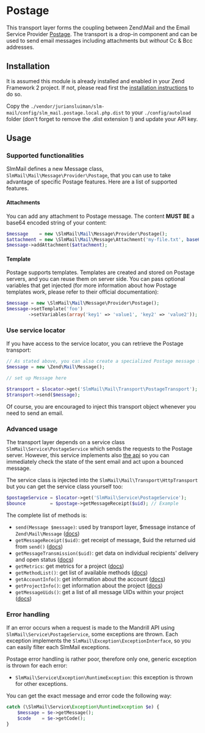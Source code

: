 Postage
=======

This transport layer forms the coupling between Zend\Mail and the Email Service Provider [Postage](http://postageapp.com).
The transport is a drop-in component and can be used to send email messages including attachments but *without* Cc & Bcc
addresses.

Installation
------------

It is assumed this module is already installed and enabled in your Zend Framework 2 project. If not, please read first the [installation instructions](https://github.com/juriansluiman/SlmMail/blob/master/README.md) to do so.

Copy the `./vendor/juriansluiman/slm-mail/config/slm_mail.postage.local.php.dist` to your `./config/autoload` folder (don't
forget to remove the .dist extension !) and update your API key.

Usage
-----

### Supported functionalities

SlmMail defines a new Message class, `SlmMail\Mail\Message\Provider\Postage`, that you can use to take advantage of
specific Postage features. Here are a list of supported features.

#### Attachments

You can add any attachment to Postage message. The content **MUST BE** a base64 encoded string of your content:

```php
$message    = new \SlmMail\Mail\Message\Provider\Postage();
$attachment = new \SlmMail\Mail\Message\Attachment('my-file.txt', base64_encode($file), 'text/plain');
$message->addAttachment($attachment);
```

#### Template

Postage supports templates. Templates are created and stored on Postage servers, and you can reuse them on server
side. You can pass optional variables that get injected (for more information about how Postage templates work, please
refer to their official documentation):

```php
$message = new \SlmMail\Mail\Message\Provider\Postage();
$message->setTemplate('foo')
        ->setVariables(array('key1' => 'value1', 'key2' => 'value2'));
```

### Use service locator

If you have access to the service locator, you can retrieve the Postage transport:

```php
// As stated above, you can also create a specialized Postage message for more features
$message = new \Zend\Mail\Message();

// set up Message here

$transport = $locator->get('SlmMail\Mail\Transport\PostageTransport');
$transport->send($message);
```

Of course, you are encouraged to inject this transport object whenever you need to send an email.

### Advanced usage

The transport layer depends on a service class `SlmMail\Service\PostageService` which sends the requests to the Postage
server. However, this service implements also [the api](http://help.postageapp.com/kb/api/api-overview) so you can
immediately check the state of the sent email and act upon a bounced message.

The service class is injected into the `SlmMail\Mail\Transport\HttpTransport` but you can get the service class yourself too:

```php
$postageService = $locator->get('SlmMail\Service\PostageService');
$bounce         = $postage->getMessageReceipt($uid); // Example
```

The complete list of methods is:

* `send(Message $message)`: used by transport layer, $message instance of `Zend\Mail\Message` ([docs](http://help.postageapp.com/kb/api/send_message))
* `getMessageReceipt($uid)`: get receipt of message, $uid the returned uid from `send()` ([docs](http://help.postageapp.com/kb/api/get_message_receipt))
* `getMessageTransmission($uid)`: get data on individual recipients' delivery and open status ([docs](http://help.postageapp.com/kb/api/get_message_transmissions))
* `getMetrics`: get metrics for a project ([docs](http://help.postageapp.com/kb/api/get_metrics))
* `getMethodList()`: get list of available methods ([docs](http://help.postageapp.com/kb/api/get_method_list))
* `getAccountInfo()`: get information about the account ([docs](http://help.postageapp.com/kb/api/get_account_info))
* `getProjectInfo()`: get information about the project ([docs](http://help.postageapp.com/kb/api/get_project_info))
* `getMessageUids()`: get a list of all message UIDs within your project ([docs](http://help.postageapp.com/kb/api/get_messages))

### Error handling

If an error occurs when a request is made to the Mandrill API using `SlmMail\Service\PostageService`, some exceptions
are thrown. Each exception implements the `SlmMail\Exception\ExceptionInterface`, so you can easily filter each SlmMail
exceptions.

Postage error handling is rather poor, therefore only one, generic exception is thrown for each error:

* `SlmMail\Service\Exception\RuntimeException`: this exception is thrown for other exceptions.

You can get the exact message and error code the following way:

```php
catch (\SlmMail\Service\Exception\RuntimeException $e) {
    $message = $e->getMessage();
    $code    = $e->getCode();
}
```

